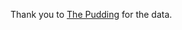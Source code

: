 Thank you to [The Pudding](https://github.com/the-pudding/banknotes/tree/master/src/data) for the data.
